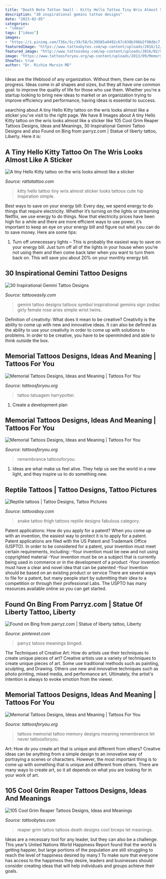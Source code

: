 ```yaml
---
title: "Death Note Tattoo Small - Kitty Hello Tattoo Tiny Wris Almost Sticker Looks Tattoos Cute Hip Inspiration Simple"
description: "30 inspirational gemini tattoo designs"
date: "2023-02-05"
categories:
- "ideas"
tags: ["ideas"]
images:
- "https://i.pinimg.com/736x/5c/39/58/5c39585a9492c67c038b396b2f98dbc7.jpg"
featuredImage: "https://www.tattoobytes.com/wp-content/uploads/2016/12/death-grim-reaper-tattoo-on-biceps.jpg"
featured_image: "http://www.tattoosboy.com/wp-content/uploads/2016/02/Snake-Tattoo-Design-On-Thigh-TB12292.jpg"
image: "https://www.tattoosforyou.org/wp-content/uploads/2013/09/Memory-Tattoo.jpg"
ShowToc: true
author: "Dr. Richie Marvin MD"
---
```



Ideas are the lifeblood of any organization. Without them, there can be no progress. Ideas come in all shapes and sizes, but they all have one common goal: to improve the quality of life for those who use them. Whether you're a startup looking to bring new ideas to market or an organization trying to improve efficiency and performance, having ideas is essential to success.

	

		
searching about A tiny Hello Kitty tattoo on the wris looks almost like a sticker you've visit to the right page. We have 8 Images about A tiny Hello Kitty tattoo on the wris looks almost like a sticker like 105 Cool Grim Reaper Tattoos Designs, Ideas and Meanings, 30 Inspirational Gemini Tattoo Designs and also Found on Bing from parryz.com | Statue of liberty tattoo, Liberty. Here it is:
		
    
## A Tiny Hello Kitty Tattoo On The Wris Looks Almost Like A Sticker

<img loading=lazy src="https://rattatattoo.com/wp-content/uploads/2013/04/A-tiny-Hello-Kitty-tattoo-on-the-wris-looks-almost-like-a-sticker-250x375.jpg" onerror="this.onerror=null;this.src='https://tse4.mm.bing.net/th?id=OIP.qOouJ1R8-ZZor1PX3jV7QgAAAA&amp;pid=15.1';" alt="A tiny Hello Kitty tattoo on the wris looks almost like a sticker">

_Source: rattatattoo.com_

>kitty hello tattoo tiny wris almost sticker looks tattoos cute hip inspiration simple. 

	

Best ways to save on your energy bill:
Every day, we spend energy to do things that require electricity. Whether it’s turning on the lights or streaming Netflix, we use energy to do things. Now that electricity prices have been high for a while and there are more efficient ways to use power, it’s important to keep an eye on your energy bill and figure out what you can do to save money. Here are some tips: 
1. Turn off unnecessary lights – This is probably the easiest way to save on your energy bill. Just turn off all of the lights in your house when you’re not using them and then come back later when you want to turn them back on. This will save you about 20% on your monthly energy bill. 

    
## 30 Inspirational Gemini Tattoo Designs

<img loading=lazy src="http://www.tattooeasily.com/wp-content/uploads/2014/06/small-gemini-tattoo-design.jpg" onerror="this.onerror=null;this.src='https://tse1.mm.bing.net/th?id=OIP.jx43hDfTztEM7CJ7-fC87AHaKO&amp;pid=15.1';" alt="30 Inspirational Gemini Tattoo Designs">

_Source: tattooeasily.com_

>gemini tattoo designs tattoos symbol inspirational geminis sign zodiac girly female rose aries simple wrist twins. 

	

Definition of creativity: What does it mean to be creative?
Creativity is the ability to come up with new and innovative ideas. It can also be defined as the ability to use your creativity in order to come up with solutions to problems. In order to be creative, you have to be openminded and able to think outside the box.

    
## Memorial Tattoos Designs, Ideas And Meaning | Tattoos For You

<img loading=lazy src="https://www.tattoosforyou.org/wp-content/uploads/2013/10/Memorial-Tattoos-for-Brother.jpg" onerror="this.onerror=null;this.src='https://tse4.mm.bing.net/th?id=OIP.DJ2fKw365gASxEKfHyuhrAHaJ4&amp;pid=15.1';" alt="Memorial Tattoos Designs, Ideas and Meaning | Tattoos For You">

_Source: tattoosforyou.org_

>tattoo tatuagem harrypotter. 

	

1. Create a development plan 

    
## Memorial Tattoos Designs, Ideas And Meaning | Tattoos For You

<img loading=lazy src="https://www.tattoosforyou.org/wp-content/uploads/2013/09/Memory-Tattoo.jpg" onerror="this.onerror=null;this.src='https://tse4.mm.bing.net/th?id=OIP.f95XPsySwMKMvzbNNsGHWAHaJ4&amp;pid=15.1';" alt="Memorial Tattoos Designs, Ideas and Meaning | Tattoos For You">

_Source: tattoosforyou.org_

>remembrance tattoosforyou. 

	

1. Ideas are what make us feel alive. They help us see the world in a new light, and they inspire us to do something new.

    
## Reptile Tattoos | Tattoo Designs, Tattoo Pictures

<img loading=lazy src="http://www.tattoosboy.com/wp-content/uploads/2016/02/Snake-Tattoo-Design-On-Thigh-TB12292.jpg" onerror="this.onerror=null;this.src='https://tse4.mm.bing.net/th?id=OIP.EperpsNsLpt9WYJbpAFX2QHaL8&amp;pid=15.1';" alt="Reptile tattoos | Tattoo Designs, Tattoo Pictures">

_Source: tattoosboy.com_

>snake tattoo thigh tattoos reptile designs fabulous category. 

	

Patent applications: How do you apply for a patent?
When you come up with an invention, the easiest way to protect it is to apply for a patent. Patent applications are filed with the US Patent and Trademark Office (USPTO). In order to be considered for a patent, your invention must meet certain requirements, including: 
-Your invention must be new and not using copyrighted material
-Your invention must be on a subject that is currently being used in commerce or in the development of a product
-Your invention must have a clear and novel idea that can be patented
-Your Invention should be based on an existing product or service There are several ways to file for a patent, but many people start by submitting their idea to a competition or through their professional Labs. The USPTO has many resources available online so you can get started.

    
## Found On Bing From Parryz.com | Statue Of Liberty Tattoo, Liberty

<img loading=lazy src="https://i.pinimg.com/736x/5c/39/58/5c39585a9492c67c038b396b2f98dbc7.jpg" onerror="this.onerror=null;this.src='https://tse1.mm.bing.net/th?id=OIP.RuQOfBIdduxWGrt8wvgR4wHaHa&amp;pid=15.1';" alt="Found on Bing from parryz.com | Statue of liberty tattoo, Liberty">

_Source: pinterest.com_

>parryz tatoos meanings binged. 

	

The Techniques of Creative Art: How do artists use their techniques to create unique pieces of art?
Creative artists use a variety of techniques to create unique pieces of art. Some use traditional methods such as painting, sculpting, and Drawing. Others use new and innovative techniques such as photo printing, mixed media, and performance art. Ultimately, the artist's intention is always to evoke emotion from the viewer.

    
## Memorial Tattoos Designs, Ideas And Meaning | Tattoos For You

<img loading=lazy src="http://www.tattoosforyou.org/wp-content/uploads/2013/09/In-Memory-of-Tattoo.jpg" onerror="this.onerror=null;this.src='https://tse3.mm.bing.net/th?id=OIP.MwiH3Ztx4m-pMPYShkH9EwHaJ3&amp;pid=15.1';" alt="Memorial Tattoos Designs, Ideas and Meaning | Tattoos For You">

_Source: tattoosforyou.org_

>tattoos memorial tattoo memory designs meaning remembrance let never tattoosforyou. 

	

Art: How do you create art that is unique and different from others?
Creative ideas can be anything from a simple design to an innovative way of portraying a scenes or characters. However, the most important thing is to come up with something that is unique and different from others. There are many ways to create art, so it all depends on what you are looking for in your work of art.

    
## 105 Cool Grim Reaper Tattoos Designs, Ideas And Meanings

<img loading=lazy src="https://www.tattoobytes.com/wp-content/uploads/2016/12/death-grim-reaper-tattoo-on-biceps.jpg" onerror="this.onerror=null;this.src='https://tse2.mm.bing.net/th?id=OIP.DfJMBzExej2fLceBBCdPVQHaJ4&amp;pid=15.1';" alt="105 Cool Grim Reaper Tattoos Designs, Ideas and Meanings">

_Source: tattoobytes.com_

>reaper grim tattoo tattoos death designs cool biceps let meanings. 

	

Ideas are a necessary tool for any leader, but they can also be a challenge. This year’s United Nations World Happiness Report found that the world is getting happier, but large portions of the population are still struggling to reach the level of happiness desired by many.1 To make sure that everyone has access to the happiness they desire, leaders and businesses should consider creating ideas that will help individuals and groups achieve their goals.

